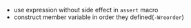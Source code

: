 - use expression without side effect in `assert` macro
- construct member variable in order they defined(`-Wreorder`)
